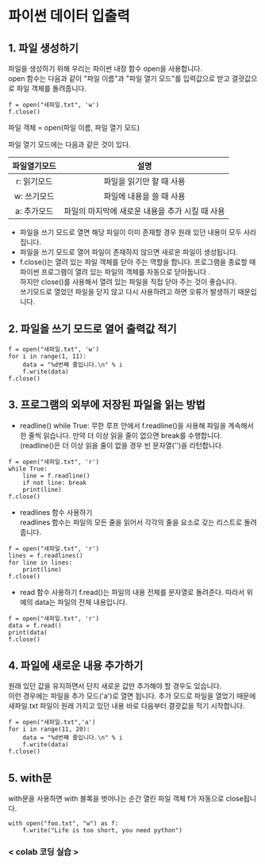 # 파이썬 데이터 입출력
## 1. 파일 생성하기
파일을 생성하기 위해 우리는 파이썬 내장 함수 open을 사용합니다.  
open 함수는 다음과 같이 "파일 이름"과 "파일 열기 모드"를 입력값으로 받고 결괏값으로 파일 객체를 돌려줍니다.
```
f = open("새파일.txt", 'w')
f.close()
```
파일 객체 = open(파일 이름, 파일 열기 모드)

파일 열기 모드에는 다음과 같은 것이 있다.

|파일열기모드|	설명|
|:---:|:---:|
|r:	읽기모드|  파일을 읽기만 할 때 사용|
|w:	쓰기모드|  파일에 내용을 쓸 때 사용|
|a:	추가모드| 파일의 마지막에 새로운 내용을 추가 시킬 때 사용|

* 파일을 쓰기 모드로 열면 해당 파일이 이미 존재할 경우 원래 있던 내용이 모두 사라집니다.
* 파일을 쓰기 모드로 열어 파일이 존재하지 않으면 새로운 파일이 생성됩니다. 
* f.close()는 열려 있는 파일 객체를 닫아 주는 역할을 합니다.
  프로그램을 종료할 때 파이썬 프로그램이 열려 있는 파일의 객체를 자동으로 닫아둡니다 .  
  하지만 close()를 사용해서 열려 있는 파일을 직접 닫아 주는 것이 좋습니다.  
  쓰기모드로 열었던 파일을 닫지 않고 다시 사용하려고 하면 오류가 발생하기 때문입니다.
  
## 2. 파일을 쓰기 모드로 열어 출력값 적기
```
f = open("새파일.txt", 'w')
for i in range(1, 11):
    data = "%d번째 줄입니다.\n" % i
    f.write(data)
f.close()
```
## 3. 프로그램의 외부에 저장된 파일을 읽는 방법
* readline()
  while True: 무한 루프 안에서 f.readline()을 사용해 파일을 계속해서 한 줄씩 읽습니다. 만약 더 이상 읽을 줄이 없으면 break를 수행합니다.   
(readline()은 더 이상 읽을 줄이 없을 경우 빈 문자열('')을 리턴합니다. 
```
f = open("새파일.txt", 'r')
while True:
    line = f.readline()
    if not line: break
    print(line)
f.close()
```
* readlines 함수 사용하기  
  readlines 함수는 파일의 모든 줄을 읽어서 각각의 줄을 요소로 갖는 리스트로 돌려줍니다.

```
f = open("새파일.txt", 'r')
lines = f.readlines()
for line in lines:
    print(line)
f.close()
```
* read 함수 사용하기
  f.read()는 파일의 내용 전체를 문자열로 돌려준다. 따라서 위 예의 data는 파일의 전체 내용입니다.

```
f = open("새파일.txt", 'r')
data = f.read()
print(data)
f.close()
```
## 4. 파일에 새로운 내용 추가하기
  원래 있던 값을 유지하면서 단지 새로운 값만 추가해야 할 경우도 있습니다.  
  이런 경우에는 파일을 추가 모드('a')로 열면 됩니다.
  추가 모드로 파일을 열었기 때문에 새파일.txt 파일이 원래 가지고 있던 내용 바로 다음부터 결괏값을 적기 시작합니다.

```
f = open("새파일.txt",'a')
for i in range(11, 20):
    data = "%d번째 줄입니다.\n" % i
    f.write(data)
f.close()
```
## 5. with문
  with문을 사용하면 with 블록을 벗어나는 순간 열린 파일 객체 f가 자동으로 close됩니다.  
```
with open("foo.txt", "w") as f:
    f.write("Life is too short, you need python")
 ```   

### < colab 코딩 실습 > 

